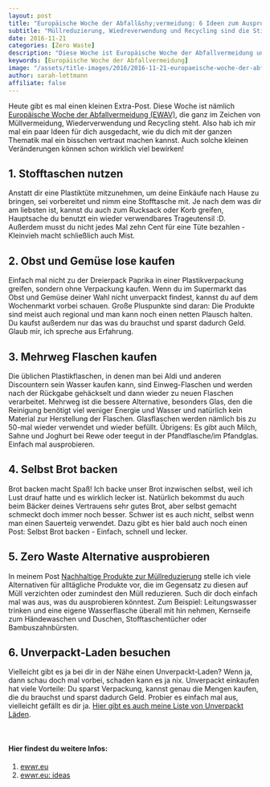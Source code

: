 ```yaml
---
layout: post
title: "Europäische Woche der Abfall&shy;vermeidung: 6 Ideen zum Ausprobieren"
subtitle: "Müllreduzierung, Wiedreverwendung und Recycling sind die Stichwörter"
date: 2016-11-21
categories: [Zero Waste]
description: "Diese Woche ist Europäische Woche der Abfallvermeidung und es dreht sich alles um Müllreduzierung, Wiederverwendung und Recycling."
keywords: [Europäische Woche der Abfallvermeidung]
image: "/assets/title-images/2016/2016-11-21-europaeische-woche-der-abfallvermeidung.jpg"
author: sarah-lettmann
affiliate: false
---
```

Heute gibt es mal einen kleinen Extra-Post. Diese Woche ist nämlich [Europäische Woche der Abfallvermeidung (EWAV)](http://www.letscleanupeurope.de/), die ganz im Zeichen von Müllvermeidung, Wiederverwendung und Recycling steht. Also hab ich mir mal ein paar Ideen für dich ausgedacht, wie du dich mit der ganzen Thematik mal ein bisschen vertraut machen kannst. Auch solche kleinen Veränderungen können schon wirklich viel bewirken!

## 1. Stofftaschen nutzen
Anstatt dir eine Plastiktüte mitzunehmen, um deine Einkäufe nach Hause zu bringen, sei vorbereitet und nimm eine Stofftasche mit. Je nach dem was dir am liebsten ist, kannst du auch zum Rucksack oder Korb greifen, Hauptsache du benutzt ein wieder verwendbares Trageutensil :D. Außerdem musst du nicht jedes Mal zehn Cent für eine Tüte bezahlen - Kleinvieh macht schließlich auch Mist.

## 2. Obst und Gemüse lose kaufen
Einfach mal nicht zu der Dreierpack Paprika in einer Plastikverpackung greifen, sondern ohne Verpackung kaufen. Wenn du im Supermarkt das Obst und Gemüse deiner Wahl nicht unverpackt findest, kannst du auf dem Wochenmarkt vorbei schauen. Große Pluspunkte sind daran: Die Produkte sind meist auch regional und man kann noch einen netten Plausch halten. Du kaufst außerdem nur das was du brauchst und sparst dadurch Geld. Glaub mir, ich spreche aus Erfahrung.

## 3. Mehrweg Flaschen kaufen
Die üblichen Plastikflaschen, in denen man bei Aldi und anderen Discountern sein Wasser kaufen kann, sind Einweg-Flaschen und werden nach der Rückgabe gehäckselt und dann wieder zu neuen Flaschen verarbeitet. Mehrweg ist die bessere Alternative, besonders Glas, den die Reinigung benötigt viel weniger Energie und Wasser und natürlich kein Material zur Herstellung der Flaschen. Glasflaschen werden nämlich bis zu 50-mal wieder verwendet und wieder befüllt. Übrigens: Es gibt auch Milch, Sahne und Joghurt bei Rewe oder teegut in der Pfandflasche/im Pfandglas. Einfach mal ausprobieren.

## 4. Selbst Brot backen
Brot backen macht Spaß! Ich backe unser Brot inzwischen selbst, weil ich Lust drauf hatte und es wirklich lecker ist. Natürlich bekommst du auch beim Bäcker deines Vertrauens sehr gutes Brot, aber selbst gemacht schmeckt doch immer noch besser. Schwer ist es auch nicht, selbst wenn man einen Sauerteig verwendet. Dazu gibt es hier bald auch noch einen Post: Selbst Brot backen - Einfach, schnell und lecker.

## 5. Zero Waste Alternative ausprobieren
In meinem Post [Nachhaltige Produkte zur Müllreduzierung](/blog/nachhaltige-produkte-zur-muellreduzierung) stelle ich viele Alternativen für alltägliche Produkte vor, die im Gegensatz zu diesen auf Müll verzichten oder zumindest den Müll reduzieren. Such dir doch einfach mal was aus, was du ausprobieren könntest. Zum Beispiel: Leitungswasser trinken und eine eigene Wasserflasche überall mit hin nehmen, Kernseife zum Händewaschen und Duschen, Stofftaschentücher oder Bambuszahnbürsten.

## 6. Unverpackt-Laden besuchen
Vielleicht gibt es ja bei dir in der Nähe einen Unverpackt-Laden? Wenn ja, dann schau doch mal vorbei, schaden kann es ja nix. Unverpackt einkaufen hat viele Vorteile: Du sparst Verpackung, kannst genau die Mengen kaufen, die du brauchst und sparst dadurch Geld. Probier es einfach mal aus, vielleicht gefällt es dir ja. [Hier gibt es auch meine Liste von Unverpackt Läden](/blog/unverpackt-einkaufen-alle-laeden).

&nbsp;

#### Hier findest du weitere Infos:
1. [ewwr.eu](http://www.ewwr.eu/de)
2. [ewwr.eu: ideas](http://www.ewwr.eu/de/ideas/reduce)
